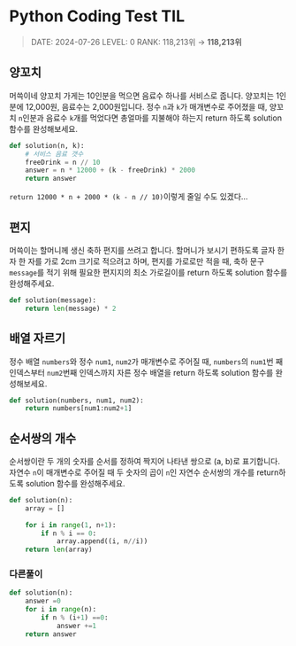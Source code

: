#  Python Coding Test TIL
> DATE: 2024-07-26
LEVEL: 0
RANK: 118,213위 → **118,213위**


## 양꼬치
머쓱이네 양꼬치 가게는 10인분을 먹으면 음료수 하나를 서비스로 줍니다. 
양꼬치는 1인분에 12,000원, 음료수는 2,000원입니다. 
정수 `n`과 `k`가 매개변수로 주어졌을 때, 양꼬치 `n`인분과 음료수 `k`개를 먹었다면 
총얼마를 지불해야 하는지 return 하도록 solution 함수를 완성해보세요.
```python
def solution(n, k):
    # 서비스 음료 갯수
    freeDrink = n // 10    
    answer = n * 12000 + (k - freeDrink) * 2000
    return answer
```
`return 12000 * n + 2000 * (k - n // 10)`이렇게 줄일 수도 있겠다... 

## 편지
머쓱이는 할머니께 생신 축하 편지를 쓰려고 합니다. 할머니가 보시기 편하도록 글자 한 자 한 자를 가로 2cm 크기로 적으려고 하며, 편지를 가로로만 적을 때, 축하 문구 `message`를 적기 위해 필요한 편지지의 최소 가로길이를 return 하도록 solution 함수를 완성해주세요.
```python
def solution(message):
    return len(message) * 2
```

## 배열 자르기
정수 배열 `numbers`와 정수 `num1`, `num2`가 매개변수로 주어질 때, `numbers`의 `num1`번 째 인덱스부터 `num2`번째 인덱스까지 자른 정수 배열을 return 하도록 solution 함수를 완성해보세요.
```python
def solution(numbers, num1, num2):
    return numbers[num1:num2+1]
```

## 순서쌍의 개수
순서쌍이란 두 개의 숫자를 순서를 정하여 짝지어 나타낸 쌍으로 (a, b)로 표기합니다. 자연수 `n`이 매개변수로 주어질 때 두 숫자의 곱이 `n`인 자연수 순서쌍의 개수를 return하도록 solution 함수를 완성해주세요.
```python
def solution(n):
    array = []
    
    for i in range(1, n+1):
        if n % i == 0:
            array.append((i, n//i))
    return len(array)
```

### 다른풀이
```python
def solution(n):
    answer =0 
    for i in range(n):
        if n % (i+1) ==0:
            answer +=1
    return answer
```
